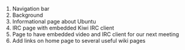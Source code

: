 1. Navigation bar
2. Background
3. Informational page about Ubuntu
4. IRC page with embedded Kiwi IRC client
5. Page to have embedded video and IRC client for our next meeting
6. Add links on home page to several useful wiki pages
